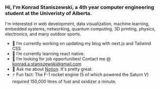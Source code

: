 ### Hi, I'm Konrad Staniszewski, a 4th year computer engineering student at the Univeristy of Alberta.

I'm interested in web development, data visualization, machine learning, embedded systems, networking, quantum computing, 3D printing, physics, electronics, and many outdoor sports.

- 🔭 I’m currently working on updating my blog with next.js and Tailwind CSS
- 🌱 I’m currently learning react native.
- 🤔 I’m looking for job opportunities! Contact me @ konrad.a.staniszewski@gmail.com
- 💬 Ask me about [Notion](https://notion.com). It's pretty great.
- ⚡ Fun fact: The F-1 rocket engine (5 of which powered the Saturn V) required 150,000 litres of fuel and oxidizer a minute.
